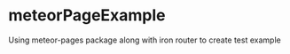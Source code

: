 meteorPageExample
=================

Using meteor-pages package along with iron router to create test example
